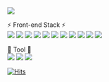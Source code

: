 
<div>
    <img src="https://howsiwoo-7e4d4.web.app/img/HOMEMAIN_CONTENT_IMG.b546ffa0.png"/>
</div>

⚡ Front-end Stack ⚡<br/>
<span><img src="https://img.shields.io/badge/Html5-E34F26?style=flat-square&logo=HTML5&logoColor=fff"></span>
<span><img src="https://img.shields.io/badge/Css3-1572B6?style=flat-square&logo=CSS3&logoColor=fff"></span>
<span><img src="https://img.shields.io/badge/Javascript-F7DF1E?style=flat-square&logo=JavaScript&logoColor=fff"></span>
<span><img src="https://img.shields.io/badge/Sass-CC6699?style=flat-square&logo=Sass&logoColor=fff"></span> 
<span><img src="https://img.shields.io/badge/Vue-4FC08D?style=flat-square&logo=Vue.js&logoColor=fff"></span>
<span><img src="https://img.shields.io/badge/React-61DAFB?style=flat-square&logo=React&logoColor=fff"></span>
<span><img src="https://img.shields.io/badge/Vuetify-4FC08D?style=flat-square&logo=Vuetify&logoColor=fff"></span>
<span><img src="https://img.shields.io/badge/Webpack-8DD6F9?style=flat-square&logo=Webpack&logoColor=fff"></span>
<span><img src="https://img.shields.io/badge/Babel-F9DC3E?style=flat-square&logo=Babel&logoColor=fff"></span>
<span><img src="https://img.shields.io/badge/jQuery-0769AD?style=flat-square&logo=jQuery&logoColor=fff"></span>
<span><img src="https://img.shields.io/badge/Gulp-CF4647?style=flat-square&logo=gulp&logoColor=fff"></span>

🌱 Tool 🌱<br/>
<span><img src="https://img.shields.io/badge/VSCODE-5C2D91?style=flat-square&logo=Visual Studio&logoColor=fff"></span>
<span><img src="https://img.shields.io/badge/GitHub-181717?style=flat-square&logo=GitHub&logoColor=fff"></span>
<span><img src="https://img.shields.io/badge/Photoshop-31A8FF?style=flat-square&logo=Adobe Photoshop&logoColor=fff"></span>

[![Hits](https://hits.seeyoufarm.com/api/count/incr/badge.svg?url=https%3A%2F%2Fgithub.com%2Fhowsiwoo1989%2Fhit-counter&count_bg=%2379C83D&title_bg=%23555555&icon=&icon_color=%23E7E7E7&title=hits&edge_flat=false)](https://github.com/howsiwoo1989)

<!--
**howsiwoo1989/howsiwoo1989** is a ✨ _special_ ✨ repository because its `README.md` (this file) appears on your GitHub profile.

Here are some ideas to get you started:

- 🔭 I’m currently working on ...
- 🌱 I’m currently learning ...
- 👯 I’m looking to collaborate on ...
- 🤔 I’m looking for help with ...
- 💬 Ask me about ...
- 📫 How to reach me: ...
- 😄 Pronouns: ...
- ⚡ Fun fact: ...
-->
